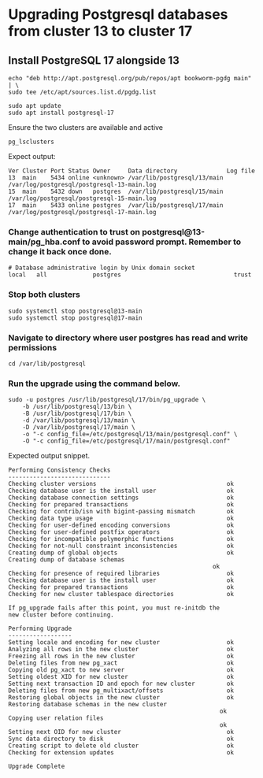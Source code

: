 # Upgrading Postgresql databases from cluster 13 to cluster 17
## Install PostgreSQL 17 alongside 13

    echo "deb http://apt.postgresql.org/pub/repos/apt bookworm-pgdg main" | \
    sudo tee /etc/apt/sources.list.d/pgdg.list

    sudo apt update
    sudo apt install postgresql-17

Ensure the two clusters are available and active

    pg_lsclusters

Expect output:

    Ver Cluster Port Status Owner     Data directory              Log file
    13  main    5434 online <unknown> /var/lib/postgresql/13/main /var/log/postgresql/postgresql-13-main.log
    15  main    5432 down   postgres  /var/lib/postgresql/15/main /var/log/postgresql/postgresql-15-main.log
    17  main    5433 online postgres  /var/lib/postgresql/17/main /var/log/postgresql/postgresql-17-main.log    

### Change authentication to trust on postgresql@13-main/pg_hba.conf to avoid password prompt. Remember to change it back once done.


    # Database administrative login by Unix domain socket
    local   all             postgres                                trust


### Stop both clusters

    sudo systemctl stop postgresql@13-main
    sudo systemctl stop postgresql@17-main
 

### Navigate to directory where user postgres has read and write permissions

    cd /var/lib/postgresql

### Run the upgrade using the command below.

    sudo -u postgres /usr/lib/postgresql/17/bin/pg_upgrade \
        -b /usr/lib/postgresql/13/bin \
        -B /usr/lib/postgresql/17/bin \
        -d /var/lib/postgresql/13/main \
        -D /var/lib/postgresql/17/main \
        -o "-c config_file=/etc/postgresql/13/main/postgresql.conf" \
        -O "-c config_file=/etc/postgresql/17/main/postgresql.conf"

Expected output snippet.

    Performing Consistency Checks
    -----------------------------
    Checking cluster versions                                     ok
    Checking database user is the install user                    ok
    Checking database connection settings                         ok
    Checking for prepared transactions                            ok
    Checking for contrib/isn with bigint-passing mismatch         ok
    Checking data type usage                                      ok
    Checking for user-defined encoding conversions                ok
    Checking for user-defined postfix operators                   ok
    Checking for incompatible polymorphic functions               ok
    Checking for not-null constraint inconsistencies              ok
    Creating dump of global objects                               ok
    Creating dump of database schemas                             
                                                              ok
    Checking for presence of required libraries                   ok
    Checking database user is the install user                    ok
    Checking for prepared transactions                            ok
    Checking for new cluster tablespace directories               ok

    If pg_upgrade fails after this point, you must re-initdb the
    new cluster before continuing.

    Performing Upgrade
    ------------------
    Setting locale and encoding for new cluster                   ok
    Analyzing all rows in the new cluster                         ok
    Freezing all rows in the new cluster                          ok
    Deleting files from new pg_xact                               ok
    Copying old pg_xact to new server                             ok
    Setting oldest XID for new cluster                            ok
    Setting next transaction ID and epoch for new cluster         ok
    Deleting files from new pg_multixact/offsets                  ok
    Restoring global objects in the new cluster                   ok
    Restoring database schemas in the new cluster                 
                                                                ok
    Copying user relation files                                   
                                                                ok
    Setting next OID for new cluster                              ok
    Sync data directory to disk                                   ok
    Creating script to delete old cluster                         ok
    Checking for extension updates                                ok

    Upgrade Complete